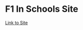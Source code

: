 # F1 In Schools Site
 
[Link to Site](https://93afad72-de25-4297-b9cd-f3f4751c8189-00-36kdrlbo1uwao.kirk.replit.dev)
